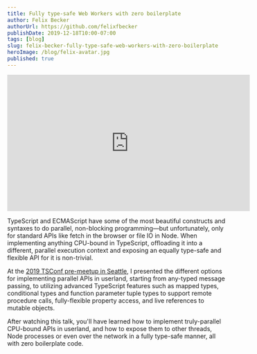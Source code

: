 ```yaml
---
title: Fully type-safe Web Workers with zero boilerplate
author: Felix Becker
authorUrl: https://github.com/felixfbecker
publishDate: 2019-12-18T10:00-07:00
tags: [blog]
slug: felix-becker-fully-type-safe-web-workers-with-zero-boilerplate
heroImage: /blog/felix-avatar.jpg
published: true
---
```


<p style={{textAlign: 'center'}}>
  <iframe width="560" height="315" src="https://www.youtube-nocookie.com/embed/sSkx5SVc2OA" frameBorder="0" allow="accelerometer; autoPlay; encrypted-media; gyroscope; picture-in-picture" allowFullScreen></iframe>
</p>

TypeScript and ECMAScript have some of the most beautiful constructs and syntaxes to do parallel, non-blocking programming—but unfortunately, only for standard APIs like fetch in the browser or file IO in Node. When implementing anything CPU-bound in TypeScript, offloading it into a different, parallel execution context and exposing an equally type-safe and flexible API for it is non-trivial.

At the [2019 TSConf pre-meetup in Seattle](https://www.meetup.com/seattle-ts/events/264757065/), I presented the different options for implementing parallel APIs in userland, starting from any-typed message passing, to utilizing advanced TypeScript features such as mapped types, conditional types and function parameter tuple types to support remote procedure calls, fully-flexible property access, and live references to mutable objects.

After watching this talk, you'll have learned how to implement truly-parallel CPU-bound APIs in userland, and how to expose them to other threads, Node processes or even over the network in a fully type-safe manner, all with zero boilerplate code.
